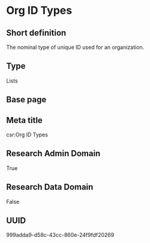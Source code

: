 # Org ID Types
## Short definition
The nominal type of unique ID used for an organization.
## Type
Lists
## Base page
[](https://github.com/EuroCRIS/CASRAI-Dictionairies/blob/main/Objects/.md)
## Meta title
csr:Org ID Types
## Research Admin Domain
True
## Research Data Domain
False
## UUID
999adda9-d58c-43cc-860e-24f9fdf20269
